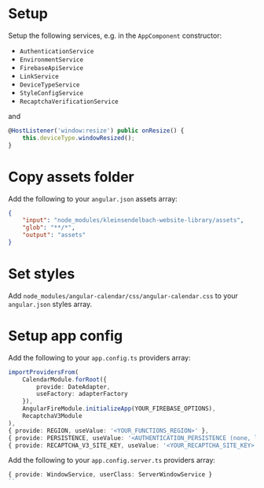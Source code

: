 # Setup

Setup the following services, e.g. in the `AppComponent` constructor:
- `AuthenticationService`
- `EnvironmentService`
- `FirebaseApiService`
- `LinkService`
- `DeviceTypeService`
- `StyleConfigService`
- `RecaptchaVerificationService`

and
```typescript
@HostListener('window:resize') public onResize() {
    this.deviceType.windowResized();
}
```

# Copy assets folder

Add the following to your `angular.json` assets array:
```json
{
    "input": "node_modules/kleinsendelbach-website-library/assets",
    "glob": "**/*",
    "output": "assets"
}
```

# Set styles

Add `node_modules/angular-calendar/css/angular-calendar.css` to your `angular.json` styles array.

# Setup app config

Add the following to your `app.config.ts` providers array:

```typescript
importProvidersFrom(
    CalendarModule.forRoot({
        provide: DateAdapter,
        useFactory: adapterFactory
    }),
    AngularFireModule.initializeApp(YOUR_FIREBASE_OPTIONS),
    RecaptchaV3Module
),
{ provide: REGION, useValue: '<YOUR_FUNCTIONS_REGION>' },
{ provide: PERSISTENCE, useValue: '<AUTHENTICATION_PERSISTENCE (none, local, session)>' },
{ provide: RECAPTCHA_V3_SITE_KEY, useValue: '<YOUR_RECAPTCHA_SITE_KEY>' }
```

Add the following to your `app.config.server.ts` providers array:

````typescript
{ provide: WindowService, userClass: ServerWindowService }
``
